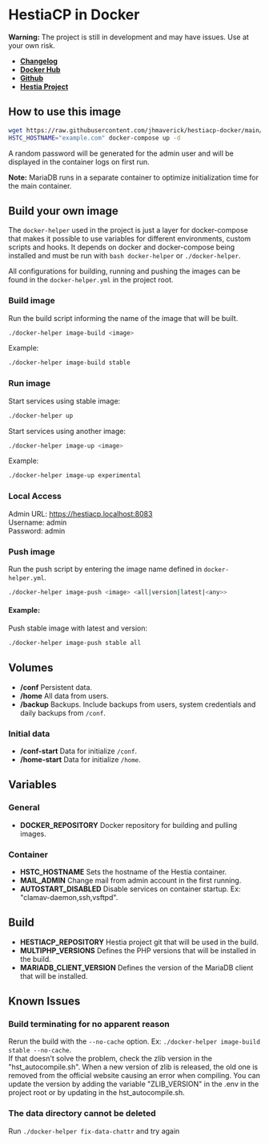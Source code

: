 # HestiaCP in Docker

**Warning:** The project is still in development and may have issues. Use at your own risk.

* **[Changelog](https://github.com/jhmaverick/hestiacp-docker/blob/main/CHANGELOG.md)**
* **[Docker Hub](https://hub.docker.com/r/jhmaverick/hestiacp)**
* **[Github](https://github.com/jhmaverick/hestiacp-docker)**
* **[Hestia Project](https://hestiacp.com/)**


## How to use this image

```bash
wget https://raw.githubusercontent.com/jhmaverick/hestiacp-docker/main/docker-compose.yml
HSTC_HOSTNAME="example.com" docker-compose up -d
```

A random password will be generated for the admin user and will be displayed in the container logs on first run.

**Note:** MariaDB runs in a separate container to optimize initialization time for the main container. 


## Build your own image

The `docker-helper` used in the project is just a layer for docker-compose that makes it possible to use variables for different environments, custom scripts and hooks. It depends on docker and docker-compose being installed and must be run with `bash docker-helper` or `./docker-helper`.

All configurations for building, running and pushing the images can be found in the `docker-helper.yml` in the project root.

### Build image

Run the build script informing the name of the image that will be built.
```bash
./docker-helper image-build <image>
```

Example:
```bash
./docker-helper image-build stable
```

### Run image

Start services using stable image:
```bash
./docker-helper up
```

Start services using another image:
```bash
./docker-helper image-up <image>
```

Example:
```bash
./docker-helper image-up experimental
```

### Local Access
Admin URL: https://hestiacp.localhost:8083  
Username:  admin  
Password:  admin

### Push image

Run the push script by entering the image name defined in `docker-helper.yml`.
```bash
./docker-helper image-push <image> <all|version|latest|<any>>
```

#### Example:
Push stable image with latest and version:
```bash
./docker-helper image-push stable all
```


## Volumes

* **/conf** Persistent data.
* **/home** All data from users.
* **/backup** Backups. Include backups from users, system credentials and daily backups from `/conf`.

### Initial data

* **/conf-start** Data for initialize `/conf`.
* **/home-start** Data for initialize `/home`.


## Variables

### General
* **DOCKER_REPOSITORY** Docker repository for building and pulling images.

### Container
* **HSTC_HOSTNAME** Sets the hostname of the Hestia container.
* **MAIL_ADMIN** Change mail from admin account in the first running.
* **AUTOSTART_DISABLED** Disable services on container startup. Ex: "clamav-daemon,ssh,vsftpd".

## Build
* **HESTIACP_REPOSITORY** Hestia project git that will be used in the build.
* **MULTIPHP_VERSIONS** Defines the PHP versions that will be installed in the build.
* **MARIADB_CLIENT_VERSION** Defines the version of the MariaDB client that will be installed.


## Known Issues

### Build terminating for no apparent reason

Rerun the build with the `--no-cache` option. Ex: `./docker-helper image-build stable --no-cache`.  
If that doesn't solve the problem, check the zlib version in the "hst_autocompile.sh". When a new version of zlib is released, the old one is removed from the official website causing an error when compiling. You can update the version by adding the variable "ZLIB_VERSION" in the .env in the project root or by updating in the hst_autocompile.sh.

### The data directory cannot be deleted

Run `./docker-helper fix-data-chattr` and try again
